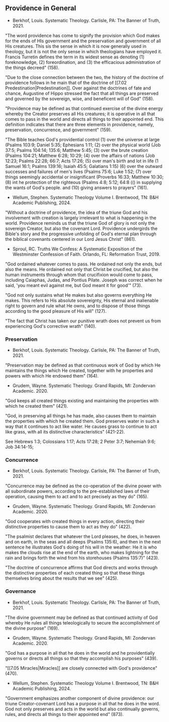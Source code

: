 ## Providence in General

- Berkhof, Louis. Systematic Theology. Carlisle, PA: The Banner of Truth, 2021.

"The word providence has come to signify the provision which God makes for the ends of HIs government and the preservation and government of all His creatures. This sis the sense in which it is now generally used in theology, but it is not the only sense in which theologians have employed it. Francis Turretin defines the term in its widest sense as denoting (1) foreknowledge, (2) foreordination, and (3) the efficacious administration of the things decreed" (158).

"Due to the close connection between the two, the history of the doctrine of providence follows in he main that of the doctrine of [[7.02 Predestination|Predestination]]. Over against the doctrines of fate and chance, Augustine of Hippo stressed the fact that all things are preserved and governed by the sovereign, wise, and beneficent will of God" (158).

"Providence may be defined as that continued exercise of the divine energy whereby the Creator preserves all His creatures; it is operative in all that comes to pass in the world and directs all things to their appointed end. This definition indicates that there are three elements in providence, namely, preservation, concurrence, and government" (159).

"The Bible teaches God's providential control (1) over the universe at large (Psalms 103:9; Daniel 5:35; Ephesians 1:11; (2) over the physical world (Job 37:5; Psalms 104:14; 135:6; Matthew 5:45; (3) over the brute creation (Psalms 104:21; Matthew 6:28; 10:29; (4) over the affairs of nations (Job 12:23; Psalms 22:28; 66:7; Acts 17:26; (5) over man's birth and lot in life (1 Samuel 16:1; Psalms 139:16; Isaiah 45:5; Galatians 1:15) (6) over the outward successes and failures of men's lives (Psalms 75:6; Luke 1:52; (7) over things seemingly accidental or insignificant (Proverbs 16:33; Matthew 10:30; (8) int he protection of the righteous (Psalms 4:8; 5:12; 64:8 (() in supplying the wants of God's people. and (10) giving answers to prayers" (161).

- Wellum, Stephen. Systematic Theology Volume I. Brentwood, TN: B&H Academic Publishing, 2024.

"Without a doctrine of providence, the idea of the triune God and his involvement with creation is largely irrelevant to what is happening in the world. Providence reminds us that the triune God of glory is not only the sovereign Creator, but also the covenant Lord. Providence undergirds the Bible's story and the progressive unfolding of God's eternal plan through the biblical covenants centered in our Lord Jesus Christ" (861).

- Sproul, RC. Truths We Confess: A Systematic Exposition of the Westminster Confession of Faith. Orlando, FL: Reformation Trust, 2019.

"God ordained whatever comes to pass. He ordained not only the ends, but also the means. He ordained not only that Christ be crucified, but also the human instruments through whom that crucifixion would come to pass, including Caiaphas, Judas, and Pontius Pilate. Joseph was correct when he said, 'you meant evil against me, but God meant it for good'" (73).

"God not only sustains what He makes but also governs everything He makes. This refers to His absolute sovereignty, His eternal and inalienable right to govern and rule what He owns, and to dispose of those things according to the good pleasure of His will" (127).

"The fact that Christ has taken our punitive wrath does not prevent us from experiencing God's corrective wrath" (140).

### Preservation

- Berkhof, Louis. Systematic Theology. Carlisle, PA: The Banner of Truth, 2021.

"Preservation may be defined as that continuous work of God by which He maintains the things which He created, together with he properties and powers with which He endowed them" (164).

- Grudem, Wayne. Systematic Theology. Grand Rapids, MI: Zondervan Academic. 2020.

"God keeps all created things existing and maintaining the properties with which he created them" (421).

"God, in preserving all things he has made, also causes them to maintain the properties with which he created them. God preserves water in such a way that it continues to act like water. He causes grass to continue to act like grass, with all its distinctive characteristics" (421-22).

See Hebrews 1:3; Colossians 1:17; Acts 17:28; 2 Peter 3:7; Nehemiah 9:6; Job 34:14-15;

### Concurrence

- Berkhof, Louis. Systematic Theology. Carlisle, PA: The Banner of Truth, 2021.

"Concurrence may be defined as the co-operation of the divine power with all subordinate powers, according to the pre-established laws of their operation, causing them to act and to act precisely as they do" (165).

- Grudem, Wayne. Systematic Theology. Grand Rapids, MI: Zondervan Academic. 2020.

"God cooperates with created things in every action, directing their distinctive properties to cause them to act as they do" (422).

"The psalmist declares that whatever the Lord pleases, he does, in heaven and on earth, in the seas and all deeps (Psalms 135:6), and then in the next sentence he illustrates God's doing of his will in the weather: He it is who makes the clouds rise at the end of the earth, who makes lightning for the rain and brings forth the wind from his storehouses (Psalms 135:7)" (423).

"The doctrine of concurrence affirms that God directs and works through the distinctive properties of each created thing so that these things themselves bring about the results that we see" (425).

### Governance

- Berkhof, Louis. Systematic Theology. Carlisle, PA: The Banner of Truth, 2021.

"The divine government may be defined as that continued activity of God whereby He rules all things teleologically to secure the accomplishment of the divine purpose" (169).

- Grudem, Wayne. Systematic Theology. Grand Rapids, MI: Zondervan Academic. 2020.

"God has a purpose in all that he does in the world and he providentially governs or directs all things so that they accomplish his purposes" (439).

"[[7.05 Miracles|Miracles]] are closely connected with God's providence" (470).

- Wellum, Stephen. Systematic Theology Volume I. Brentwood, TN: B&H Academic Publishing, 2024.

"Government emphasizes another component of divine providence: our triune Creator-covenant Lord has a purpose in all that he does in the word. God not only preserves and acts in the world but also continually governs, rules, and directs all things to their appointed end" (873).